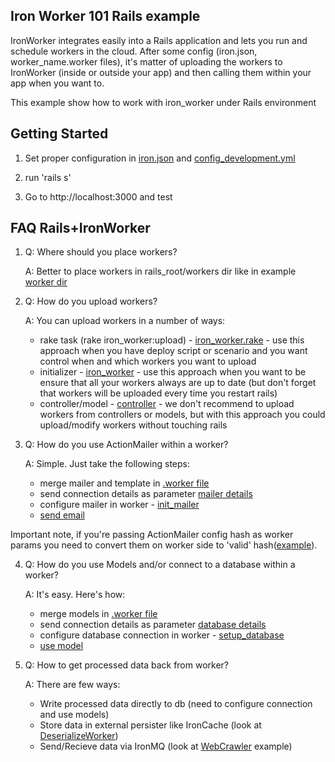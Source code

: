 ## Iron Worker 101 Rails example
IronWorker integrates easily into a Rails application and lets you run and schedule workers in the cloud. After some config (iron.json, worker_name.worker files), it's matter of uploading the workers to IronWorker (inside or outside your app) and then calling them within your app when you want to.

This example show how to work with iron_worker under Rails environment

## Getting Started

1. Set proper configuration in [iron.json](https://github.com/iron-io/iron_worker_rails_example/blob/master/iron.json) and [config_development.yml](https://github.com/iron-io/iron_worker_rails_example/blob/master/config_development.yml)

2. run 'rails s'

3. Go to http://localhost:3000 and test

## FAQ Rails+IronWorker
1.  Q: Where should you place workers?

    A: Better to place workers in rails_root/workers dir like in example [worker dir](https://github.com/iron-io/iron_worker_rails_example/tree/master/workers)

2.  Q: How do you upload workers?

    A: You can upload workers in a number of ways:
    *    rake task (rake iron_worker:upload) - [iron_worker.rake](https://github.com/iron-io/iron_worker_rails_example/blob/master/lib/tasks/iron_worker.rake) - use this approach when you have deploy script or scenario and you want control when and which workers you want to upload
    *    initializer - [iron_worker](https://github.com/iron-io/iron_worker_rails_example/blob/master/config/initializers/iron_worker.rb#L4) - use this approach when you want to be ensure that all your workers always are up to date (but don't forget that workers will be uploaded every time you restart rails)
    *    controller/model - [controller](https://github.com/iron-io/iron_worker_rails_example/blob/master/app/controllers/codes_controller.rb#L8) - we don't recommend to upload workers from controllers or models, but with this approach you could upload/modify workers without touching rails

3.  Q: How do you use ActionMailer within a worker?

    A: Simple. Just take the following steps:
    *    merge mailer and template in [.worker file](https://github.com/iron-io/iron_worker_rails_example/blob/master/workers/simple_mailer_worker.worker)
    *    send connection details as parameter [mailer details](https://github.com/iron-io/iron_worker_rails_example/blob/master/app/controllers/custom_examples_controller.rb#L6)
    *    configure mailer in worker - [init_mailer](https://github.com/iron-io/iron_worker_rails_example/blob/master/workers/simple_mailer_worker.rb#L7)
    *    [send email](https://github.com/iron-io/iron_worker_rails_example/blob/master/workers/simple_mailer_worker.rb#L29)

Important note, if you're passing ActionMailer config hash as worker params you need to convert them on worker side to 'valid' hash([example](https://github.com/iron-io/iron_worker_rails_example/blob/master/workers/simple_mailer_worker.rb#L9)).

4.  Q: How do you use Models and/or connect to a database within a worker?

    A: It's easy. Here's how:
    *    merge models in [.worker file](https://github.com/iron-io/iron_worker_rails_example/blob/master/workers/simple_mailer_worker.worker)
    *    send connection details as parameter [database details](https://github.com/iron-io/iron_worker_rails_example/blob/master/app/controllers/custom_examples_controller.rb#L6)
    *    configure database connection in worker - [setup_database](https://github.com/iron-io/iron_worker_rails_example/blob/master/workers/simple_mailer_worker.rb#L16)
    *    [use model](https://github.com/iron-io/iron_worker_rails_example/blob/master/workers/simple_mailer_worker.rb#L29)

5.  Q: How to get processed data back from worker?

    A: There are few ways:
    *    Write processed data directly to db (need to configure connection and use models)
    *    Store data in external persister like IronCache (look at [DeserializeWorker](https://github.com/iron-io/iron_worker_rails_example/blob/master/workers/deserialize_worker.rb))
    *    Send/Recieve data via IronMQ (look at [WebCrawler](https://github.com/iron-io/iron_worker_examples/tree/master/ruby_ng/web_crawler_nokogiri) example)
